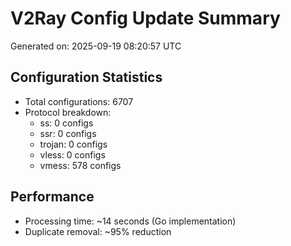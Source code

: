 # V2Ray Config Update Summary
Generated on: 2025-09-19 08:20:57 UTC

## Configuration Statistics
- Total configurations: 6707
- Protocol breakdown:
  - ss: 0 configs
  - ssr: 0 configs
  - trojan: 0 configs
  - vless: 0 configs
  - vmess: 578 configs

## Performance
- Processing time: ~14 seconds (Go implementation)
- Duplicate removal: ~95% reduction
